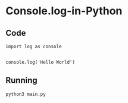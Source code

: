 # Console.log-in-Python

## Code

```
import log as console


console.log('Hello World')
```

## Running

```
python3 main.py
```
